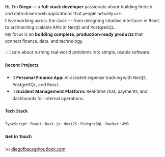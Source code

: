 <div style="font-family: system-ui, -apple-system, BlinkMacSystemFont, 'Segoe UI', Roboto, Oxygen, Ubuntu, Cantarell, 'Open Sans', 'Helvetica Neue', sans-serif; line-height: 1.6; color: #222; max-width: 780px; margin: 0 auto;">

  <p>Hi, I’m <strong>Diego</strong> — a <strong>full stack developer</strong> passionate about building fintech and data-driven web applications that people actually <em>use</em>.<br>
  I love working across the stack — from designing intuitive interfaces in React to architecting scalable APIs in NestJS and PostgreSQL.<br>
  My focus is on <strong>building complete, production-ready products</strong> that connect finance, data, and technology.</p>

  <p>💡 I care about turning real-world problems into simple, usable software.</p>

  <h4>Recent Projects</h4>
  <ul>
    <li>🧾 <strong>Personal Finance App:</strong> AI-assisted expense tracking with NestJS, PostgreSQL, and React.</li>
    <li>💬 <strong>Incident Management Platform:</strong> Real-time chat, payments, and dashboards for internal operations.</li>
  </ul>

  <h4>Tech Stack</h4>
  <p><code>TypeScript</code> · <code>React</code> · <code>Next.js</code> · <code>NestJS</code> · <code>PostgreSQL</code> · <code>Docker</code> · <code>AWS</code></p>

  <h4>Get in Touch</h4>
  <p>
    ✉️ <a href="mailto:diegofbacag@outlook.com">diegofbacag@outlook.com</a><br>
  </p>

</div>
